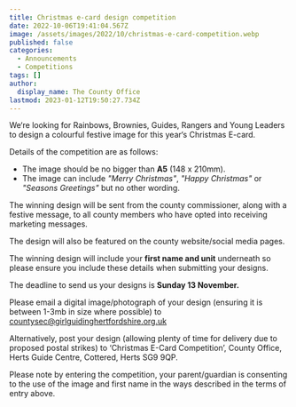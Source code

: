 ```yaml
---
title: Christmas e-card design competition
date: 2022-10-06T19:41:04.567Z
image: /assets/images/2022/10/christmas-e-card-competition.webp
published: false
categories:
  - Announcements
  - Competitions
tags: []
author:
  display_name: The County Office
lastmod: 2023-01-12T19:50:27.734Z
---
```

We&lsquo;re looking for Rainbows, Brownies, Guides, Rangers and Young Leaders to design a colourful festive image for this year&lsquo;s Christmas E-card.

Details of the competition are as follows:

- The image should be no bigger than **A5** (148 x 210mm).
- The image can include *"Merry Christmas"*, *"Happy Christmas"* or *"Seasons Greetings"* but no other wording.

The winning design will be sent from the county commissioner, along with a festive message, to all county members who have opted into receiving marketing messages.

The design will also be featured on the county website/social media pages.  

The winning design will include your **first name and unit** underneath so please ensure you include these details when submitting your designs.

The deadline to send us your designs is **Sunday 13 November.**

Please email a digital image/photograph of your design (ensuring it is between 1-3mb in size where possible) to <countysec@girlguidinghertfordshire.org.uk>

Alternatively, post your design (allowing plenty of time for delivery due to proposed postal strikes) to ‘Christmas E-Card Competition’, County Office, Herts Guide Centre, Cottered, Herts SG9 9QP.

Please note by entering the competition, your parent/guardian is consenting to the use of the image and first name in the ways described in the terms of entry above.
